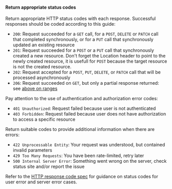 #### Return appropriate status codes

Return appropriate HTTP status codes with each response. Successful
responses should be coded according to this guide:

* `200`: Request succeeded for a `GET` call, for a `POST`, `DELETE` or
  `PATCH` call that completed synchronously, or for a `PUT` call that
  synchronously updated an existing resource
* `201`: Request succeeded for a `POST` or a `PUT` call that synchronously created a new
  resource. Don't forget the Location header to point to the newly created resource,
  it is usefull for `POST` because the target resource is not the created resource.
* `202`: Request accepted for a `POST`, `PUT`, `DELETE`, or `PATCH` call that
  will be processed asynchronously
* `206`: Request succeeded on `GET`, but only a partial response
  returned: see [above on ranges](../foundations/divide-large-responses-across-requests-with-ranges.md)

Pay attention to the use of authentication and authorization error codes:

* `401 Unauthorized`: Request failed because user is not authenticated
* `403 Forbidden`: Request failed because user does not have authorization to access a specific resource

Return suitable codes to provide additional information when there are errors:

* `422 Unprocessable Entity`: Your request was understood, but contained invalid parameters
* `429 Too Many Requests`: You have been rate-limited, retry later
* `500 Internal Server Error`: Something went wrong on the server, check status site and/or report the issue

Refer to the [HTTP response code spec](https://tools.ietf.org/html/rfc7231#section-6)
for guidance on status codes for user error and server error cases.
